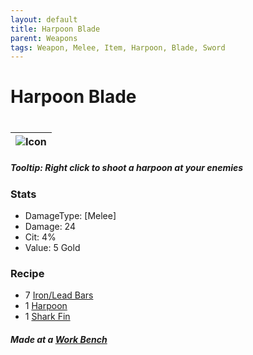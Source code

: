 ```yaml
---
layout: default
title: Harpoon Blade 
parent: Weapons
tags: Weapon, Melee, Item, Harpoon, Blade, Sword
---
```


# Harpoon Blade
#
| ![Icon](https://raw.githubusercontent.com/RickLugtigheid/SupernovaMod/main/Items/Weapons/PreHardmode/HarpoonBlade.png) |
| ------ |

##### Tooltip: *Right click to shoot a harpoon at your enemies*

### Stats
- DamageType: [Melee]
- Damage: 24
- Cit: 4%
- Value: 5 Gold

### Recipe
- 7 [Iron/Lead Bars](https://terraria.gamepedia.com/Iron_Bar)
- 1 [Harpoon](https://terraria.gamepedia.com/Harpoon)
- 1 [Shark Fin](https://terraria.gamepedia.com/Shark_Fin)

##### Made at a [Work Bench](https://terraria.gamepedia.com/Work_Benches)
